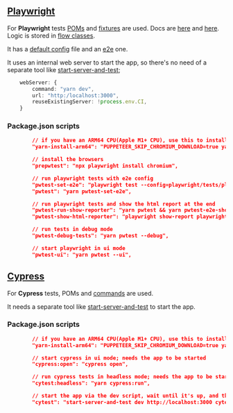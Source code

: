 ## [Playwright](https://playwright.dev/)

For **Playwright** tests [POMs](../playwright/tests/support/pageObjects/) and [fixtures](../playwright/tests/support/fixtures/) are used. Docs are [here](https://playwright.dev/docs/pom) and [here](https://playwright.dev/docs/test-fixtures).
Logic is stored in [flow classes](../playwright/tests/support/flows/).

It has a [default config](../playwright/tests/support/other/playwright.default.config.ts) file and an [e2e](../playwright/tests/playwright.e2e.config.ts) one.

It uses an internal web server to start the app, so there's no need of a separate tool like [start-server-and-test](https://www.npmjs.com/package/start-server-and-test);

```ts
    webServer: {
        command: "yarn dev",
        url: "http:/localhost:3000",
        reuseExistingServer: !process.env.CI,
    }
```

### Package.json scripts

```json
        // if you have an ARM64 CPU(Apple M1+ CPU), use this to install the packages
        "yarn-install-arm64": "PUPPETEER_SKIP_CHROMIUM_DOWNLOAD=true yarn install"

        // install the browsers
        "prepwtest": "npx playwright install chromium",

        // run playwright tests with e2e config
        "pwtest-set-e2e": "playwright test --config=playwright/tests/playwright.e2e.config.ts",
        "pwtest": "yarn pwtest-set-e2e",

        // run playwright tests and show the html report at the end
        "pwtest-run-show-reporter": "yarn pwtest && yarn pwtest-e2e-show-html-report",
        "pwtest-show-html-reporter": "playwright show-report playwright/tests/reports/html",

        // run tests in debug mode
        "pwtest-debug-tests": "yarn pwtest --debug",

        // start playwright in ui mode
        "pwtest-ui": "yarn pwtest --ui",

```

## [Cypress](https://www.cypress.io/)

For **Cypress** tests, POMs and [commands](https://docs.cypress.io/api/cypress-api/custom-commands#docusaurus_skipToContent_fallback) are used.

It needs a separate tool like [start-server-and-test](https://www.npmjs.com/package/start-server-and-test) to start the app.

### Package.json scripts

```json
        // if you have an ARM64 CPU(Apple M1+ CPU), use this to install the packages
        "yarn-install-arm64": "PUPPETEER_SKIP_CHROMIUM_DOWNLOAD=true yarn install"

        // start cypress in ui mode; needs the app to be started
        "cypress:open": "cypress open",

        // run cypress tests in headless mode; needs the app to be started
        "cytest:headless": "yarn cypress:run",

        // start the app via the dev script, wait until it's up, and then run script cytest:headless
        "cytest": "start-server-and-test dev http://localhost:3000 cytest:headless",
```
